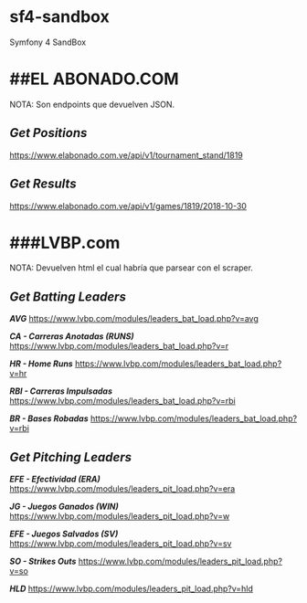 # sf4-sandbox
Symfony 4 SandBox

##EL ABONADO.COM 
=================
NOTA: Son endpoints que devuelven JSON.

***Get Positions***
-------------------
https://www.elabonado.com.ve/api/v1/tournament_stand/1819

***Get Results***
------------------
https://www.elabonado.com.ve/api/v1/games/1819/2018-10-30



###LVBP.com
=============
NOTA: Devuelven html el cual habría que parsear con el scraper.

***Get Batting Leaders***
--------------------------
***AVG***
https://www.lvbp.com/modules/leaders_bat_load.php?v=avg

***CA - Carreras Anotadas (RUNS)***
https://www.lvbp.com/modules/leaders_bat_load.php?v=r

***HR - Home Runs***
https://www.lvbp.com/modules/leaders_bat_load.php?v=hr

***RBI - Carreras Impulsadas***
https://www.lvbp.com/modules/leaders_bat_load.php?v=rbi

***BR - Bases Robadas***
https://www.lvbp.com/modules/leaders_bat_load.php?v=rbi


***Get Pitching Leaders***
---------------------------

***EFE - Efectividad (ERA)***
https://www.lvbp.com/modules/leaders_pit_load.php?v=era

***JG - Juegos Ganados (WIN)***
https://www.lvbp.com/modules/leaders_pit_load.php?v=w

***EFE - Juegos Salvados (SV)***
https://www.lvbp.com/modules/leaders_pit_load.php?v=sv

***SO - Strikes Outs***
https://www.lvbp.com/modules/leaders_pit_load.php?v=so

***HLD***
https://www.lvbp.com/modules/leaders_pit_load.php?v=hld


